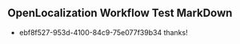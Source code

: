 ## OpenLocalization Workflow Test MarkDown
* ebf8f527-953d-4100-84c9-75e077f39b34 
thanks!<!--HONumber=Mar16_HO4-->
